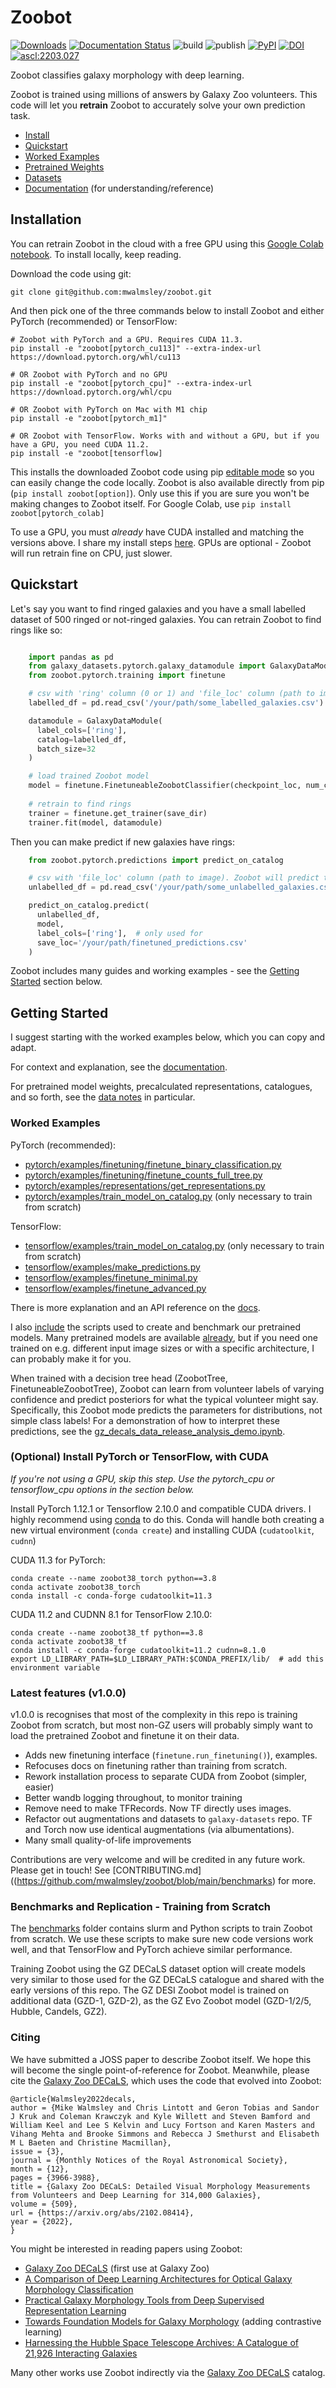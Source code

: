 # Zoobot

[![Downloads](https://pepy.tech/badge/zoobot)](https://pepy.tech/project/zoobot)
[![Documentation Status](https://readthedocs.org/projects/zoobot/badge/?version=latest)](https://zoobot.readthedocs.io/)
![build](https://github.com/mwalmsley/zoobot/actions/workflows/run_CI.yml/badge.svg)
![publish](https://github.com/mwalmsley/zoobot/actions/workflows/python-publish.yml/badge.svg)
[![PyPI](https://badge.fury.io/py/zoobot.svg)](https://badge.fury.io/py/zoobot)
[![DOI](https://zenodo.org/badge/343787617.svg)](https://zenodo.org/badge/latestdoi/343787617)
<a href="https://ascl.net/2203.027"><img src="https://img.shields.io/badge/ascl-2203.027-blue.svg?colorB=262255" alt="ascl:2203.027" /></a>

Zoobot classifies galaxy morphology with deep learning.
<!-- At Galaxy Zoo, we use Zoobot to help our volunteers classify the galaxies in all our recent catalogues: GZ DECaLS, GZ DESI, GZ Rings and GZ Cosmic Dawn. -->

Zoobot is trained using millions of answers by Galaxy Zoo volunteers. This code will let you **retrain** Zoobot to accurately solve your own prediction task.

- [Install](#installation)
- [Quickstart](#quickstart)
- [Worked Examples](#worked-examples)
- [Pretrained Weights](https://zoobot.readthedocs.io/data_notes.html)
- [Datasets](https://www.github.com/mwalmsley/galaxy-datasets)
- [Documentation](https://zoobot.readthedocs.io/) (for understanding/reference)

## Installation
<a name="installation"></a>

You can retrain Zoobot in the cloud with a free GPU using this [Google Colab notebook](https://colab.research.google.com/drive/17bb_KbA2J6yrIm4p4Ue_lEBHMNC1I9Jd?usp=sharing). To install locally, keep reading.

Download the code using git:

    git clone git@github.com:mwalmsley/zoobot.git

And then pick one of the three commands below to install Zoobot and either PyTorch (recommended) or TensorFlow:

    # Zoobot with PyTorch and a GPU. Requires CUDA 11.3.
    pip install -e "zoobot[pytorch_cu113]" --extra-index-url https://download.pytorch.org/whl/cu113

    # OR Zoobot with PyTorch and no GPU
    pip install -e "zoobot[pytorch_cpu]" --extra-index-url https://download.pytorch.org/whl/cpu

    # OR Zoobot with PyTorch on Mac with M1 chip
    pip install -e "zoobot[pytorch_m1]"

    # OR Zoobot with TensorFlow. Works with and without a GPU, but if you have a GPU, you need CUDA 11.2. 
    pip install -e "zoobot[tensorflow]

This installs the downloaded Zoobot code using pip [editable mode](https://pip.pypa.io/en/stable/topics/local-project-installs/#editable-installs) so you can easily change the code locally. Zoobot is also available directly from pip (`pip install zoobot[option]`). Only use this if you are sure you won't be making changes to Zoobot itself. For Google Colab, use `pip install zoobot[pytorch_colab]`

To use a GPU, you must *already* have CUDA installed and matching the versions above.
I share my install steps [here](#install_cuda). GPUs are optional - Zoobot will run retrain fine on CPU, just slower.

## Quickstart
<a name="quickstart"></a>

Let's say you want to find ringed galaxies and you have a small labelled dataset of 500 ringed or not-ringed galaxies. You can retrain Zoobot to find rings like so:

```python

    import pandas as pd
    from galaxy_datasets.pytorch.galaxy_datamodule import GalaxyDataModule
    from zoobot.pytorch.training import finetune

    # csv with 'ring' column (0 or 1) and 'file_loc' column (path to image)
    labelled_df = pd.read_csv('/your/path/some_labelled_galaxies.csv')

    datamodule = GalaxyDataModule(
      label_cols=['ring'],
      catalog=labelled_df,
      batch_size=32
    )

    # load trained Zoobot model
    model = finetune.FinetuneableZoobotClassifier(checkpoint_loc, num_classes=2)  
    
    # retrain to find rings
    trainer = finetune.get_trainer(save_dir)
    trainer.fit(model, datamodule)
```

Then you can make predict if new galaxies have rings:

```python
    from zoobot.pytorch.predictions import predict_on_catalog

    # csv with 'file_loc' column (path to image). Zoobot will predict the labels.
    unlabelled_df = pd.read_csv('/your/path/some_unlabelled_galaxies.csv')

    predict_on_catalog.predict(
      unlabelled_df,
      model,
      label_cols=['ring'],  # only used for 
      save_loc='/your/path/finetuned_predictions.csv'
    )
```

Zoobot includes many guides and working examples - see the [Getting Started](#getting-started) section below.

## Getting Started
<a name="getting_started"></a>

I suggest starting with the worked examples below, which you can copy and adapt.

For context and explanation, see the [documentation](https://zoobot.readthedocs.io/).

For pretrained model weights, precalculated representations, catalogues, and so forth, see the [data notes](https://zoobot.readthedocs.io/data_notes.html) in particular.

### Worked Examples
<a name="worked_examples"></a>

PyTorch (recommended):
- [pytorch/examples/finetuning/finetune_binary_classification.py](https://github.com/mwalmsley/zoobot/blob/main/zoobot/pytorch/examples/finetuning/finetune_binary_classification.py)
- [pytorch/examples/finetuning/finetune_counts_full_tree.py](https://github.com/mwalmsley/zoobot/blob/main/zoobot/pytorch/examples/finetuning/finetune_counts_full_tree.py)
- [pytorch/examples/representations/get_representations.py](https://github.com/mwalmsley/zoobot/blob/main/zoobot/pytorch/examples/representations/get_representations.py)
- [pytorch/examples/train_model_on_catalog.py](https://github.com/mwalmsley/zoobot/blob/main/zoobot/pytorch/examples/train_model_on_catalog.py) (only necessary to train from scratch)

TensorFlow:
- [tensorflow/examples/train_model_on_catalog.py](https://github.com/mwalmsley/zoobot/blob/main/zoobot/tensorflow/examples/train_model_on_catalog.py) (only necessary to train from scratch)
- [tensorflow/examples/make_predictions.py](https://github.com/mwalmsley/zoobot/blob/main/zoobot/tensorflow/examples/make_predictions.py)
- [tensorflow/examples/finetune_minimal.py](https://github.com/mwalmsley/zoobot/blob/main/zoobot/tensorflow/examples/finetune_minimal.py)
- [tensorflow/examples/finetune_advanced.py](https://github.com/mwalmsley/zoobot/blob/main/zoobot/tensorflow/examples/finetune_advanced.py)

There is more explanation and an API reference on the [docs](https://zoobot.readthedocs.io/).

I also [include](https://github.com/mwalmsley/zoobot/blob/main/benchmarks) the scripts used to create and benchmark our pretrained models. Many pretrained models are available [already](https://zoobot.readthedocs.io/data_notes.html), but if you need one trained on e.g. different input image sizes or with a specific architecture, I can probably make it for you.

When trained with a decision tree head (ZoobotTree, FinetuneableZoobotTree), Zoobot can learn from volunteer labels of varying confidence and predict posteriors for what the typical volunteer might say. Specifically, this Zoobot mode predicts the parameters for distributions, not simple class labels! For a demonstration of how to interpret these predictions, see the [gz_decals_data_release_analysis_demo.ipynb](https://github.com/mwalmsley/zoobot/blob/main/gz_decals_data_release_analysis_demo.ipynb).



### (Optional) Install PyTorch or TensorFlow, with CUDA
<a name="install_cuda"></a>

*If you're not using a GPU, skip this step. Use the pytorch_cpu or tensorflow_cpu options in the section below.*

Install PyTorch 1.12.1 or Tensorflow 2.10.0 and compatible CUDA drivers. I highly recommend using [conda](https://docs.conda.io/en/latest/miniconda.html) to do this. Conda will handle both creating a new virtual environment (`conda create`) and installing CUDA (`cudatoolkit`, `cudnn`)

CUDA 11.3 for PyTorch:

    conda create --name zoobot38_torch python==3.8
    conda activate zoobot38_torch
    conda install -c conda-forge cudatoolkit=11.3

CUDA 11.2 and CUDNN 8.1 for TensorFlow 2.10.0:

    conda create --name zoobot38_tf python==3.8
    conda activate zoobot38_tf
    conda install -c conda-forge cudatoolkit=11.2 cudnn=8.1.0
    export LD_LIBRARY_PATH=$LD_LIBRARY_PATH:$CONDA_PREFIX/lib/  # add this environment variable

### Latest features (v1.0.0)

v1.0.0 is recognises that most of the complexity in this repo is training Zoobot from scratch, but most non-GZ users will probably simply want to load the pretrained Zoobot and finetune it on their data.

- Adds new finetuning interface (`finetune.run_finetuning()`), examples.
- Refocuses docs on finetuning rather than training from scratch.
- Rework installation process to separate CUDA from Zoobot (simpler, easier)
- Better wandb logging throughout, to monitor training
- Remove need to make TFRecords. Now TF directly uses images.
- Refactor out augmentations and datasets to `galaxy-datasets` repo. TF and Torch now use identical augmentations (via albumentations).
- Many small quality-of-life improvements

Contributions are very welcome and will be credited in any future work. Please get in touch! See [CONTRIBUTING.md]((https://github.com/mwalmsley/zoobot/blob/main/benchmarks) for more.

### Benchmarks and Replication - Training from Scratch

The [benchmarks](https://github.com/mwalmsley/zoobot/blob/main/benchmarks) folder contains slurm and Python scripts to train Zoobot from scratch. We use these scripts to make sure new code versions work well, and that TensorFlow and PyTorch achieve similar performance.

Training Zoobot using the GZ DECaLS dataset option will create models very similar to those used for the GZ DECaLS catalogue and shared with the early versions of this repo. The GZ DESI Zoobot model is trained on additional data (GZD-1, GZD-2), as the GZ Evo Zoobot model (GZD-1/2/5, Hubble, Candels, GZ2).

### Citing

We have submitted a JOSS paper to describe Zoobot itself.
We hope this will become the single point-of-reference for Zoobot.
Meanwhile, please cite the [Galaxy Zoo DECaLS](https://arxiv.org/abs/2102.08414), which uses the code that evolved into Zoobot:

    @article{Walmsley2022decals,
    author = {Mike Walmsley and Chris Lintott and Geron Tobias and Sandor J Kruk and Coleman Krawczyk and Kyle Willett and Steven Bamford and William Keel and Lee S Kelvin and Lucy Fortson and Karen Masters and Vihang Mehta and Brooke Simmons and Rebecca J Smethurst and Elisabeth M L Baeten and Christine Macmillan},
    issue = {3},
    journal = {Monthly Notices of the Royal Astronomical Society},
    month = {12},
    pages = {3966-3988},
    title = {Galaxy Zoo DECaLS: Detailed Visual Morphology Measurements from Volunteers and Deep Learning for 314,000 Galaxies},
    volume = {509},
    url = {https://arxiv.org/abs/2102.08414},
    year = {2022},
    }

You might be interested in reading papers using Zoobot:

- [Galaxy Zoo DECaLS](https://arxiv.org/abs/2102.08414) (first use at Galaxy Zoo)
- [A Comparison of Deep Learning Architectures for Optical Galaxy Morphology Classification](https://arxiv.org/abs/2111.04353)
- [Practical Galaxy Morphology Tools from Deep Supervised Representation Learning](https://arxiv.org/abs/2110.12735)
- [Towards Foundation Models for Galaxy Morphology](https://arxiv.org/abs/2206.11927) (adding contrastive learning)
- [Harnessing the Hubble Space Telescope Archives: A Catalogue of 21,926 Interacting Galaxies](https://arxiv.org/abs/2303.00366)

Many other works use Zoobot indirectly via the [Galaxy Zoo DECaLS](https://arxiv.org/abs/2102.08414) catalog.
